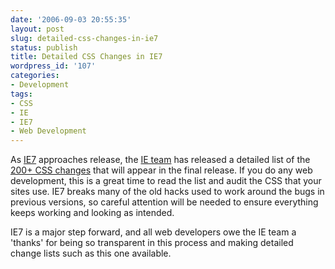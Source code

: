 ```yaml
---
date: '2006-09-03 20:55:35'
layout: post
slug: detailed-css-changes-in-ie7
status: publish
title: Detailed CSS Changes in IE7
wordpress_id: '107'
categories:
- Development
tags:
- CSS
- IE
- IE7
- Web Development
---
```




As [IE7](http://www.microsoft.com/windows/ie/ie7/about/default.mspx) approaches release, the [IE team](http://blogs.msdn.com/ie/default.aspx) has released a detailed list of the [200+ CSS changes](http://blogs.msdn.com/ie/archive/2006/08/22/712830.aspx) that will appear in the final release. If you do any web development, this is a great time to read the list and audit the CSS that your sites use. IE7 breaks many of the old hacks used to work around the bugs in previous versions, so careful attention will be needed to ensure everything keeps working and looking as intended.

IE7 is a major step forward, and all web developers owe the IE team a 'thanks' for being so transparent in this process and making detailed change lists such as this one available.
